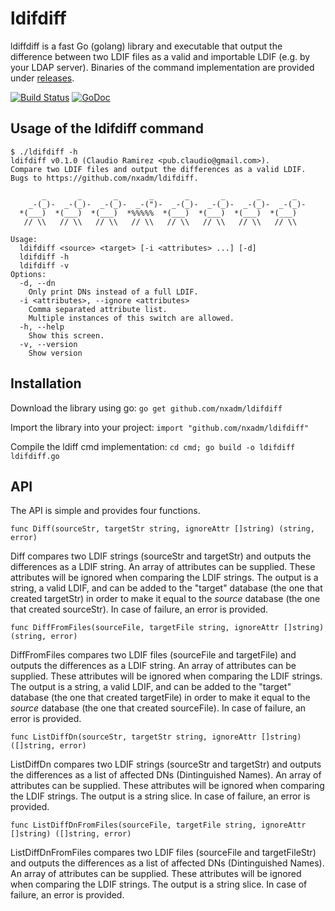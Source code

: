 # ldifdiff
ldiffdiff is a fast Go (golang) library and executable that output the
difference between two LDIF files as a valid and importable LDIF (e.g.
by your LDAP server). Binaries of the command implementation are 
provided under [releases](https://github.com/nxadm/ldifdiff/releases).

[![Build Status](https://travis-ci.org/nxadm/ldifdiff.svg?branch=master)](https://travis-ci.org/nxadm/ldifdiff)
[![GoDoc](https://godoc.org/github.com/nxadm/ldifdiff?status.svg)](https://godoc.org/github.com/nxadm/ldifdiff)

## Usage of the ldifdiff command
```
$ ./ldifdiff -h
ldifdiff v0.1.0 (Claudio Ramirez <pub.claudio@gmail.com>).
Compare two LDIF files and output the differences as a valid LDIF.
Bugs to https://github.com/nxadm/ldifdiff.

       _       _       _       _       _       _       _       _
    _-(_)-  _-(_)-  _-(_)-  _-(")-  _-(_)-  _-(_)-  _-(_)-  _-(_)-
  *(___)  *(___)  *(___)  *%%%%%  *(___)  *(___)  *(___)  *(___)
   // \\   // \\   // \\   // \\   // \\   // \\   // \\   // \\

Usage:
  ldifdiff <source> <target> [-i <attributes> ...] [-d]
  ldifdiff -h
  ldifdiff -v
Options:
  -d, --dn
    Only print DNs instead of a full LDIF.
  -i <attributes>, --ignore <attributes>
	Comma separated attribute list.
	Multiple instances of this switch are allowed.
  -h, --help
  	Show this screen.
  -v, --version
  	Show version
```

## Installation

Download the library using go:
```go get github.com/nxadm/ldifdiff```

Import the library into your project:
```import "github.com/nxadm/ldifdiff"```

Compile the ldiff cmd implementation:
```cd cmd; go build -o ldifdiff ldifdiff.go```


## API ##

The API is simple and provides four functions.

```func Diff(sourceStr, targetStr string, ignoreAttr []string) (string, error)```

Diff compares two LDIF strings (sourceStr and targetStr) and outputs the
differences as a LDIF string. An array of attributes can be supplied.
These attributes will be ignored when comparing the LDIF strings. The
output is a string, a valid LDIF, and can be added to the "target"
database (the one that created targetStr) in order to make it equal to
the *source* database (the one that created sourceStr). In case of
failure, an error is provided.


```func DiffFromFiles(sourceFile, targetFile string, ignoreAttr []string) (string, error)```

DiffFromFiles compares two LDIF files (sourceFile and targetFile) and
outputs the differences as a LDIF string. An array of attributes can be
supplied. These attributes will be ignored when comparing the LDIF
strings. The output is a string, a valid LDIF, and can be added to the
"target" database (the one that created targetFile) in order to make it
equal to the *source* database (the one that created sourceFile). In
case of failure, an error is provided.

```func ListDiffDn(sourceStr, targetStr string, ignoreAttr []string) ([]string, error)```

ListDiffDn compares two LDIF strings (sourceStr and targetStr) and
outputs the differences as a list of affected DNs (Dintinguished Names).
An array of attributes can be supplied. These attributes will be ignored
when comparing the LDIF strings. The output is a string slice. In case
of failure, an error is provided.

```func ListDiffDnFromFiles(sourceFile, targetFile string, ignoreAttr []string) ([]string, error)```

ListDiffDnFromFiles compares two LDIF files (sourceFile and
targetFileStr) and outputs the differences as a list of affected DNs
(Dintinguished Names). An array of attributes can be supplied. These
attributes will be ignored when comparing the LDIF strings. The output
is a string slice. In case of failure, an error is provided.

